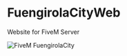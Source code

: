 # FuengirolaCityWeb
Website for FiveM Server

![FiveM FuengirolaCity](https://i.gyazo.com/2a5a92ff9c3662017d9dc82827a45969.png)


